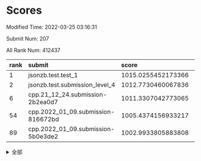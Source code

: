 # Scores

Modified Time: 2022-03-25 03:16:31

Submit Num: 207

All Rank Num: 412437

| rank |               submit               |       score        |       sigma        | pk_num |
| :--- | :--------------------------------- | :----------------- | :----------------- | :----- |
| 1    | jsonzb.test.test_1                 | 1015.0255452173366 | 0.8652439246916445 | 7972   |
| 2    | jsonzb.test.submission_level_4     | 1012.7730460067836 | 0.8047759596724076 | 7972   |
| 6    | cpp.21_12_24.submission-2b2ea0d7   | 1011.3307042773065 | 0.7787657988270132 | 7973   |
| 54   | cpp.2022_01_09.submission-816672bd | 1005.4374156933217 | 0.736834342691661  | 7964   |
| 89   | cpp.2022_01_09.submission-5b0e3de2 | 1002.9933805883808 | 0.7110136930989378 | 7976   |


<details>
<summary>全部</summary>

| rank |                 submit                 |       score        |       sigma        | pk_num |
| :--- | :------------------------------------- | :----------------- | :----------------- | :----- |
| 1    | jsonzb.test.test_1                     | 1015.0255452173366 | 0.8652439246916445 | 7972   |
| 2    | jsonzb.test.submission_level_4         | 1012.7730460067836 | 0.8047759596724076 | 7972   |
| 3    | gobigger.level_3.submission_level_3_36 | 1011.5041811225552 | 0.7958786661975752 | 7971   |
| 4    | gobigger.level_3.submission_level_3_11 | 1011.3794157721599 | 0.7513702783997497 | 7969   |
| 5    | gobigger.level_3.submission_level_3_49 | 1011.3399613145933 | 0.7599358990817505 | 7970   |
| 6    | cpp.21_12_24.submission-2b2ea0d7       | 1011.3307042773065 | 0.7787657988270132 | 7973   |
| 7    | gobigger.level_3.submission_level_3_43 | 1010.9538043214112 | 0.7640585821983507 | 7977   |
| 8    | gobigger.level_3.submission_level_3_26 | 1010.9215274652655 | 0.7672214854401893 | 7972   |
| 9    | gobigger.level_3.submission_level_3_23 | 1010.7541750355664 | 0.77108125696873   | 7974   |
| 10   | gobigger.level_3.submission_level_3_25 | 1010.7186438792974 | 0.748371213185627  | 7975   |
| 11   | gobigger.level_3.submission_level_3_22 | 1010.6770604511155 | 0.7579886265656388 | 7966   |
| 12   | gobigger.level_3.submission_level_3_30 | 1010.6190568369752 | 0.7682653455243476 | 7970   |
| 13   | gobigger.level_3.submission_level_3_10 | 1010.5991295385885 | 0.753944966351312  | 7970   |
| 14   | gobigger.level_3.submission_level_3_40 | 1010.5697615808606 | 0.7644288616412662 | 7974   |
| 15   | gobigger.level_3.submission_level_3_13 | 1010.5320262087187 | 0.7528528788812013 | 7969   |
| 16   | gobigger.level_3.submission_level_3_15 | 1010.5084171657069 | 0.7603621137739175 | 7972   |
| 17   | gobigger.level_3.submission_level_3_28 | 1010.4836131768518 | 0.7593808278631994 | 7969   |
| 18   | gobigger.level_3.submission_level_3_5  | 1010.4683014944294 | 0.7403791596241177 | 7973   |
| 19   | gobigger.level_3.submission_level_3_21 | 1010.3741238535158 | 0.778296119017806  | 7967   |
| 20   | gobigger.level_3.submission_level_3_6  | 1010.241202561073  | 0.7409976040538773 | 7966   |
| 21   | gobigger.level_3.submission_level_3_46 | 1010.2256059257837 | 0.7586756132961764 | 7972   |
| 22   | gobigger.level_3.submission_level_3_19 | 1010.2201337697617 | 0.7522157943089902 | 7970   |
| 23   | gobigger.level_3.submission_level_3_7  | 1010.192178921028  | 0.7688186482147171 | 7968   |
| 24   | gobigger.level_3.submission_level_3_34 | 1010.1846270359085 | 0.7641073231679434 | 7971   |
| 25   | gobigger.level_3.submission_level_3_35 | 1010.1300742049497 | 0.7710161894544159 | 7970   |
| 26   | gobigger.level_3.submission_level_3_4  | 1010.0558430167846 | 0.7535868629909505 | 7973   |
| 27   | gobigger.level_3.submission_level_3_44 | 1009.9926969160505 | 0.7415364949495441 | 7969   |
| 28   | gobigger.level_3.submission_level_3_45 | 1009.9198226892757 | 0.7564358042397005 | 7969   |
| 29   | gobigger.level_3.submission_level_3_9  | 1009.870375926177  | 0.7548393809287868 | 7967   |
| 30   | gobigger.level_3.submission_level_3_18 | 1009.792108769271  | 0.7600377796569481 | 7970   |
| 31   | gobigger.level_3.submission_level_3_27 | 1009.7441884570777 | 0.7481478106451932 | 7971   |
| 32   | gobigger.level_3.submission_level_3_3  | 1009.7230805457267 | 0.7615030578509017 | 7970   |
| 33   | gobigger.level_3.submission_level_3_37 | 1009.6827783528795 | 0.7459450317515574 | 7970   |
| 34   | gobigger.level_3.submission_level_3_12 | 1009.6761153872928 | 0.7451336924929387 | 7970   |
| 35   | gobigger.level_3.submission_level_3_24 | 1009.4914034494748 | 0.7441187495309644 | 7971   |
| 36   | gobigger.level_3.submission_level_3_42 | 1009.4575268166026 | 0.7546544577199916 | 7968   |
| 37   | gobigger.level_3.submission_level_3_8  | 1009.4294341900742 | 0.7405824913596246 | 7965   |
| 38   | gobigger.level_3.submission_level_3_17 | 1009.3640338226121 | 0.7475090959391567 | 7970   |
| 39   | gobigger.level_3.submission_level_3_41 | 1009.3002891576779 | 0.7545583376892311 | 7968   |
| 40   | gobigger.level_3.submission_level_3_32 | 1009.265964718825  | 0.7729404214386303 | 7963   |
| 41   | gobigger.level_3.submission_level_3_31 | 1009.2637373786771 | 0.7553990631951802 | 7974   |
| 42   | gobigger.level_3.submission_level_3_48 | 1009.2569532891438 | 0.7468464437379584 | 7971   |
| 43   | gobigger.level_3.submission_level_3_14 | 1009.2476903886343 | 0.7352016461104607 | 7971   |
| 44   | gobigger.level_3.submission_level_3_39 | 1009.199582543075  | 0.7612265402455152 | 7968   |
| 45   | gobigger.level_3.submission_level_3_20 | 1009.1760215606876 | 0.7481170485705104 | 7970   |
| 46   | gobigger.level_3.submission_level_3_2  | 1008.9748756413148 | 0.752059324723366  | 7968   |
| 47   | gobigger.level_3.submission_level_3_33 | 1008.7823541842095 | 0.7451222868824667 | 7973   |
| 48   | gobigger.level_3.submission_level_3_0  | 1008.7729854613939 | 0.7398440288582288 | 7978   |
| 49   | gobigger.level_3.submission_level_3_16 | 1008.746710069267  | 0.7377543162064335 | 7975   |
| 50   | gobigger.level_3.submission_level_3_38 | 1008.7051275600812 | 0.7496079684080349 | 7972   |
| 51   | gobigger.level_3.submission_level_3_1  | 1008.680939500612  | 0.7715791451499746 | 7971   |
| 52   | gobigger.level_3.submission_level_3_47 | 1008.475865150289  | 0.7662683090071931 | 7968   |
| 53   | gobigger.level_3.submission_level_3_29 | 1008.3611568640912 | 0.7416072282281373 | 7971   |
| 54   | cpp.2022_01_09.submission-816672bd     | 1005.4374156933217 | 0.736834342691661  | 7964   |
| 55   | gobigger.level_1.submission_level_1_19 | 1004.9294977844274 | 0.720731442208491  | 7969   |
| 56   | gobigger.level_1.submission_level_1_49 | 1004.5709353961516 | 0.7197821527026333 | 7969   |
| 57   | gobigger.level_1.submission_level_1_35 | 1004.4715887319696 | 0.7142620658916968 | 7970   |
| 58   | gobigger.level_1.submission_level_1_2  | 1004.3543417758862 | 0.7205278438585155 | 7971   |
| 59   | gobigger.level_1.submission_level_1_4  | 1004.2081064225408 | 0.7135198661388384 | 7975   |
| 60   | gobigger.level_1.submission_level_1_0  | 1004.1341286146259 | 0.7240907951340486 | 7968   |
| 61   | gobigger.level_1.submission_level_1_40 | 1004.0260855723925 | 0.7157981669000634 | 7967   |
| 62   | gobigger.level_1.submission_level_1_8  | 1004.0177880749    | 0.7216516937727344 | 7971   |
| 63   | gobigger.level_1.submission_level_1_1  | 1004.0177739804109 | 0.7132123275858173 | 7975   |
| 64   | gobigger.level_1.submission_level_1_41 | 1004.0114551200764 | 0.7050536416809302 | 7967   |
| 65   | gobigger.level_1.submission_level_1_10 | 1003.9872665152984 | 0.7245320225660546 | 7965   |
| 66   | gobigger.level_1.submission_level_1_9  | 1003.9268565705323 | 0.7059065139983265 | 7967   |
| 67   | gobigger.level_1.submission_level_1_14 | 1003.9262936690612 | 0.7188951666417132 | 7971   |
| 68   | gobigger.level_1.submission_level_1_37 | 1003.9092331559426 | 0.7061505541648483 | 7965   |
| 69   | gobigger.level_1.submission_level_1_3  | 1003.8552949862683 | 0.7218447881001557 | 7971   |
| 70   | gobigger.level_1.submission_level_1_23 | 1003.8004911595    | 0.7143523260817258 | 7967   |
| 71   | gobigger.level_1.submission_level_1_13 | 1003.6406272680603 | 0.7138184295967265 | 7969   |
| 72   | gobigger.level_1.submission_level_1_24 | 1003.570294606653  | 0.7034787270918327 | 7971   |
| 73   | gobigger.level_1.submission_level_1_12 | 1003.5688500524568 | 0.7295260429938427 | 7972   |
| 74   | gobigger.level_1.submission_level_1_27 | 1003.5565198101215 | 0.7066306178479786 | 7967   |
| 75   | gobigger.level_1.submission_level_1_17 | 1003.4836103207597 | 0.7141703998841129 | 7971   |
| 76   | gobigger.level_1.submission_level_1_36 | 1003.4658563180727 | 0.7151091019356601 | 7970   |
| 77   | gobigger.level_1.submission_level_1_42 | 1003.4311027151575 | 0.7169555450719511 | 7971   |
| 78   | gobigger.level_1.submission_level_1_38 | 1003.4044344588423 | 0.7132673284894501 | 7969   |
| 79   | gobigger.level_1.submission_level_1_22 | 1003.345909949294  | 0.7257300735038363 | 7971   |
| 80   | gobigger.level_1.submission_level_1_44 | 1003.3428022138124 | 0.7155009910059539 | 7966   |
| 81   | gobigger.level_1.submission_level_1_32 | 1003.3044116911585 | 0.7159454863079765 | 7966   |
| 82   | gobigger.level_1.submission_level_1_28 | 1003.2940301166338 | 0.7251219739649721 | 7969   |
| 83   | gobigger.level_1.submission_level_1_26 | 1003.2733753350567 | 0.7269795802783158 | 7971   |
| 84   | gobigger.level_1.submission_level_1_30 | 1003.2211498569712 | 0.7265696232755532 | 7968   |
| 85   | gobigger.level_1.submission_level_1_21 | 1003.1325307449207 | 0.7042053078068882 | 7968   |
| 86   | gobigger.level_1.submission_level_1_7  | 1003.0900826139475 | 0.7064273108201108 | 7970   |
| 87   | gobigger.level_1.submission_level_1_34 | 1003.0057261841735 | 0.7220616325659425 | 7969   |
| 88   | gobigger.level_1.submission_level_1_45 | 1003.0036191544158 | 0.7180696283318768 | 7968   |
| 89   | cpp.2022_01_09.submission-5b0e3de2     | 1002.9933805883808 | 0.7110136930989378 | 7976   |
| 90   | gobigger.level_1.submission_level_1_6  | 1002.9832311724176 | 0.7190901857762018 | 7973   |
| 91   | gobigger.level_1.submission_level_1_39 | 1002.9472981663254 | 0.7174685923205153 | 7968   |
| 92   | gobigger.level_1.submission_level_1_47 | 1002.8718217083449 | 0.7121805717287601 | 7972   |
| 93   | gobigger.level_1.submission_level_1_5  | 1002.833308471469  | 0.7142007058065396 | 7970   |
| 94   | gobigger.level_1.submission_level_1_33 | 1002.8279772553641 | 0.7144681676673048 | 7970   |
| 95   | gobigger.level_1.submission_level_1_31 | 1002.780403358582  | 0.7179222323867166 | 7967   |
| 96   | gobigger.level_1.submission_level_1_29 | 1002.713427830983  | 0.7044238097772954 | 7979   |
| 97   | gobigger.level_1.submission_level_1_25 | 1002.7008203577868 | 0.7061387240017707 | 7970   |
| 98   | gobigger.level_1.submission_level_1_46 | 1002.4270139568018 | 0.7158039237891348 | 7972   |
| 99   | gobigger.level_1.submission_level_1_16 | 1002.3714688826852 | 0.703943561836376  | 7969   |
| 100  | gobigger.level_1.submission_level_1_43 | 1002.3663572905117 | 0.7142551730632143 | 7966   |
| 101  | gobigger.level_1.submission_level_1_20 | 1002.2655033374729 | 0.7169111417337491 | 7972   |
| 102  | gobigger.level_1.submission_level_1_11 | 1002.0341651476707 | 0.7155727453198404 | 7965   |
| 103  | gobigger.level_1.submission_level_1_48 | 1001.926585652296  | 0.7145572474549042 | 7968   |
| 104  | gobigger.level_1.submission_level_1_18 | 1001.879944110168  | 0.7029131623426541 | 7970   |
| 105  | gobigger.level_1.submission_level_1_15 | 1001.8718561760098 | 0.7152361383020325 | 7962   |
| 106  | gobigger.random.submission_random_31   | 997.5338743982074  | 0.7165983804494357 | 7969   |
| 107  | gobigger.random.submission_random_49   | 997.3947529263676  | 0.7201738704137726 | 7972   |
| 108  | gobigger.random.submission_random_41   | 997.1029211605908  | 0.7104715787336545 | 7968   |
| 109  | gobigger.random.submission_random_19   | 997.0379070087267  | 0.7165330688571859 | 7967   |
| 110  | gobigger.random.submission_random_24   | 996.9459288451636  | 0.7022848329749642 | 7969   |
| 111  | gobigger.random.submission_random_13   | 996.8599647314632  | 0.7212474367071233 | 7968   |
| 112  | gobigger.random.submission_random_20   | 996.7781702706454  | 0.7174877530968292 | 7965   |
| 113  | gobigger.random.submission_random_8    | 996.7662591478636  | 0.7053046931939125 | 7972   |
| 114  | gobigger.random.submission_random_2    | 996.6739847882474  | 0.7084665430496487 | 7971   |
| 115  | gobigger.random.submission_random_12   | 996.619885226524   | 0.6932333969809141 | 7969   |
| 116  | gobigger.random.submission_random_1    | 996.6161025591036  | 0.7118782778885171 | 7970   |
| 117  | gobigger.random.submission_random_45   | 996.5735627777422  | 0.714413851584318  | 7969   |
| 118  | gobigger.random.submission_random_29   | 996.4715973271626  | 0.7042196212925278 | 7972   |
| 119  | gobigger.random.submission_random_15   | 996.4465853960022  | 0.7085717060571727 | 7965   |
| 120  | gobigger.random.submission_random_4    | 996.4028793351711  | 0.7142653331978875 | 7965   |
| 121  | gobigger.random.submission_random_17   | 996.3847851380416  | 0.7031376620406742 | 7970   |
| 122  | gobigger.random.submission_random_18   | 996.3373199945926  | 0.7155979021794678 | 7967   |
| 123  | gobigger.random.submission_random_35   | 996.296947992978   | 0.7014659368250934 | 7977   |
| 124  | gobigger.random.submission_random_30   | 996.2626369120653  | 0.7032926523430159 | 7970   |
| 125  | gobigger.random.submission_random_43   | 996.2496372782626  | 0.7033889916422446 | 7967   |
| 126  | gobigger.random.submission_random_11   | 996.2486133773447  | 0.6992716204144931 | 7973   |
| 127  | gobigger.random.submission_random_39   | 996.2197365760397  | 0.718089367565065  | 7977   |
| 128  | gobigger.random.submission_random_37   | 996.2006607717211  | 0.6968408549561231 | 7970   |
| 129  | gobigger.random.submission_random_23   | 996.1696652824393  | 0.6951776772588104 | 7966   |
| 130  | gobigger.random.submission_random_44   | 996.1691662552338  | 0.711485331194637  | 7977   |
| 131  | gobigger.random.submission_random_7    | 996.1633603143194  | 0.720658788884643  | 7970   |
| 132  | gobigger.random.submission_random_21   | 996.0717874331451  | 0.713365591853141  | 7968   |
| 133  | gobigger.random.submission_random_40   | 996.004194121266   | 0.7189086042280102 | 7971   |
| 134  | gobigger.random.submission_random_5    | 995.9529147270802  | 0.7113203836786376 | 7969   |
| 135  | gobigger.random.submission_random_28   | 995.946192767594   | 0.7168635296235465 | 7967   |
| 136  | gobigger.random.submission_random_48   | 995.9382089316668  | 0.7085717736880023 | 7967   |
| 137  | gobigger.random.submission_random_36   | 995.9313976834347  | 0.7002889923587021 | 7970   |
| 138  | gobigger.random.submission_random_14   | 995.9302410829192  | 0.7314077231731824 | 7965   |
| 139  | gobigger.random.submission_random_38   | 995.9060168138362  | 0.7007196778908452 | 7974   |
| 140  | gobigger.random.submission_random_6    | 995.8732014067607  | 0.7165624449621391 | 7968   |
| 141  | gobigger.random.submission_random_27   | 995.8410724368022  | 0.7130203067292354 | 7968   |
| 142  | gobigger.random.submission_random_32   | 995.8221768602573  | 0.7163645801310757 | 7968   |
| 143  | gobigger.random.submission_random_9    | 995.7742734300838  | 0.7185923116743824 | 7970   |
| 144  | gobigger.random.submission_random_47   | 995.7444357054844  | 0.7005617968846453 | 7972   |
| 145  | gobigger.random.submission_random_16   | 995.6968591889068  | 0.7038852101563077 | 7971   |
| 146  | gobigger.random.submission_random_0    | 995.68024045132    | 0.7149908020984889 | 7973   |
| 147  | gobigger.random.submission_random_3    | 995.4008175169217  | 0.7088078631847307 | 7966   |
| 148  | gobigger.random.submission_random_46   | 995.2168162304272  | 0.7112943204102459 | 7969   |
| 149  | gobigger.random.submission_random_10   | 995.185964711663   | 0.7180012264479204 | 7971   |
| 150  | gobigger.random.submission_random_42   | 995.1466501730856  | 0.7222498879714536 | 7970   |
| 151  | gobigger.random.submission_random_33   | 995.1296788126967  | 0.7075089861850332 | 7969   |
| 152  | gobigger.random.submission_random_26   | 995.0325684625611  | 0.7058000472970611 | 7966   |
| 153  | gobigger.random.submission_random_34   | 994.9142416477101  | 0.7175983610364427 | 7971   |
| 154  | gobigger.random.submission_random_22   | 994.8816727228732  | 0.7132082700843934 | 7968   |
| 155  | gobigger.random.submission_random_25   | 994.6470966837045  | 0.7149224297521396 | 7967   |
| 156  | gobigger.level_2.submission_level_2_29 | 993.538578400005   | 0.7399371292042796 | 7972   |
| 157  | gobigger.level_2.submission_level_2_21 | 993.5120217463847  | 0.7212381174903774 | 7973   |
| 158  | gobigger.level_2.submission_level_2_9  | 993.1877738346095  | 0.7457643352789269 | 7967   |
| 159  | gobigger.level_2.submission_level_2_22 | 993.1477529550127  | 0.7438723109835069 | 7973   |
| 160  | gobigger.level_2.submission_level_2_6  | 993.135309629556   | 0.745139389301832  | 7965   |
| 161  | gobigger.level_2.submission_level_2_48 | 993.0798213237772  | 0.7361888437306717 | 7976   |
| 162  | gobigger.level_2.submission_level_2_19 | 992.9491312549944  | 0.7479439782669312 | 7971   |
| 163  | gobigger.level_2.submission_level_2_30 | 992.9200229900116  | 0.7273199693890917 | 7970   |
| 164  | gobigger.level_2.submission_level_2_8  | 992.8853724427057  | 0.7380776589701562 | 7971   |
| 165  | gobigger.level_2.submission_level_2_2  | 992.8710041210387  | 0.7462813707854019 | 7971   |
| 166  | gobigger.level_2.submission_level_2_43 | 992.8566367970463  | 0.7552600443363844 | 7973   |
| 167  | gobigger.level_2.submission_level_2_44 | 992.8516136678132  | 0.7236063985564115 | 7970   |
| 168  | gobigger.level_2.submission_level_2_20 | 992.6865072273771  | 0.7468208078297903 | 7969   |
| 169  | gobigger.level_2.submission_level_2_5  | 992.6247412573497  | 0.7365721170612993 | 7968   |
| 170  | gobigger.level_2.submission_level_2_34 | 992.6010167757084  | 0.7425920032150688 | 7968   |
| 171  | gobigger.level_2.submission_level_2_47 | 992.5605567787917  | 0.737545189780252  | 7975   |
| 172  | gobigger.level_2.submission_level_2_26 | 992.5516644981096  | 0.7547701421886793 | 7969   |
| 173  | gobigger.level_2.submission_level_2_33 | 992.4664765906541  | 0.7343801288771352 | 7961   |
| 174  | gobigger.level_2.submission_level_2_13 | 992.44881540104    | 0.7550990899108224 | 7970   |
| 175  | gobigger.level_2.submission_level_2_32 | 992.4392543226593  | 0.7397079343490066 | 7967   |
| 176  | gobigger.level_2.submission_level_2_45 | 992.3666419142537  | 0.737361373367059  | 7971   |
| 177  | gobigger.level_2.submission_level_2_39 | 992.3216000804474  | 0.7519914813539859 | 7964   |
| 178  | gobigger.level_2.submission_level_2_18 | 992.2636760017654  | 0.7548659593330342 | 7974   |
| 179  | gobigger.level_2.submission_level_2_17 | 992.1336226933798  | 0.7566975952823839 | 7970   |
| 180  | gobigger.level_2.submission_level_2_49 | 992.0871615176882  | 0.7461589443715132 | 7968   |
| 181  | gobigger.level_2.submission_level_2_16 | 992.0748603908071  | 0.7260348628996349 | 7970   |
| 182  | gobigger.level_2.submission_level_2_10 | 992.0138214109066  | 0.7417146628412596 | 7968   |
| 183  | gobigger.level_2.submission_level_2_1  | 991.903922077713   | 0.7599208013632212 | 7973   |
| 184  | gobigger.level_2.submission_level_2_31 | 991.8883110763993  | 0.7488773303065364 | 7971   |
| 185  | gobigger.level_2.submission_level_2_23 | 991.8676043920434  | 0.750187338724447  | 7972   |
| 186  | gobigger.level_2.submission_level_2_3  | 991.8004400041476  | 0.7549704196930904 | 7971   |
| 187  | gobigger.level_2.submission_level_2_4  | 991.7919306291966  | 0.7366310920772753 | 7969   |
| 188  | gobigger.level_2.submission_level_2_35 | 991.7587754225015  | 0.7406401468854169 | 7970   |
| 189  | gobigger.level_2.submission_level_2_15 | 991.7297037322213  | 0.7265794471020086 | 7967   |
| 190  | gobigger.level_2.submission_level_2_42 | 991.719421371167   | 0.7484443072623294 | 7969   |
| 191  | gobigger.level_2.submission_level_2_46 | 991.697061255563   | 0.7554012823031162 | 7969   |
| 192  | gobigger.level_2.submission_level_2_24 | 991.6916007610038  | 0.7375130302559708 | 7969   |
| 193  | gobigger.level_2.submission_level_2_40 | 991.6775478345055  | 0.753365358398996  | 7970   |
| 194  | gobigger.level_2.submission_level_2_28 | 991.6664504178498  | 0.7388604405175705 | 7969   |
| 195  | gobigger.level_2.submission_level_2_27 | 991.6315686551261  | 0.7608707390604037 | 7969   |
| 196  | gobigger.level_2.submission_level_2_41 | 991.5916482425816  | 0.7465451994377265 | 7968   |
| 197  | gobigger.level_2.submission_level_2_12 | 991.4809079849209  | 0.7838665770419089 | 7968   |
| 198  | gobigger.level_2.submission_level_2_38 | 991.2027246179208  | 0.7551112212268432 | 7971   |
| 199  | gobigger.level_2.submission_level_2_7  | 991.165846369374   | 0.8042425308862581 | 7971   |
| 200  | gobigger.level_2.submission_level_2_25 | 991.1150864080447  | 0.7623716266636654 | 7972   |
| 201  | gobigger.level_2.submission_level_2_36 | 991.0582609221042  | 0.7475295144542815 | 7973   |
| 202  | gobigger.level_2.submission_level_2_0  | 991.0447226494696  | 0.7839784579360076 | 7972   |
| 203  | gobigger.level_2.submission_level_2_14 | 990.7912886647936  | 0.7690364606464638 | 7970   |
| 204  | gobigger.level_2.submission_level_2_37 | 990.5511997879289  | 0.7526935230521254 | 7971   |
| 205  | gobigger.level_2.submission_level_2_11 | 989.729298866251   | 0.7428426337481916 | 7970   |
| 206  | gobigger.none.submission_none_0        | 980.5102218093791  | 1.2422642740618595 | 7969   |
| 207  | gobigger.none.submission_none_1        | 975.9390032382063  | 1.4883476689873616 | 7968   |

</details>